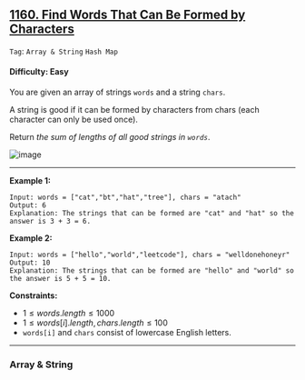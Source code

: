 ## [1160. Find Words That Can Be Formed by Characters](https://leetcode.com/problems/find-words-that-can-be-formed-by-characters)

```Tag```: ```Array & String``` ```Hash Map```

#### Difficulty: Easy

You are given an array of strings ```words``` and a string ```chars```.

A string is good if it can be formed by characters from chars (each character can only be used once).

Return _the sum of lengths of all good strings in ```words```_.

![image](https://github.com/quananhle/Python/assets/35042430/351e9af9-fbfe-44ba-ad53-85974b8682c3)

---

__Example 1:__
```
Input: words = ["cat","bt","hat","tree"], chars = "atach"
Output: 6
Explanation: The strings that can be formed are "cat" and "hat" so the answer is 3 + 3 = 6.
```

__Example 2:__
```
Input: words = ["hello","world","leetcode"], chars = "welldonehoneyr"
Output: 10
Explanation: The strings that can be formed are "hello" and "world" so the answer is 5 + 5 = 10.
```

__Constraints:__

- $1 \le words.length \le 1000$
- $1 \le words[i].length, chars.length \le 100$
- ```words[i]``` and ```chars``` consist of lowercase English letters.

---

### Array & String

```Python

```


